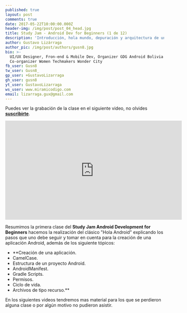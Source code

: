 ```yaml
---
published: true
layout: post
comments: true
date: 2017-05-22T10:00:00.000Z
header-img: /img/post/post_04_head.jpg
title: Study Jam - Android Dev for Beginners (1 de 12)
description: 'Introducción, hola mundo, depuración y arquitectura de un proyecto'
author: Gustavo Lizárraga
author_pic: /img/post/authors/gusn8.jpg
bio: >-
  UI/UX Designer, Fron-end & Mobile Dev, Organizer GDG Android Bolivia y
  Co-organizer Women Techmakers Wonder City
fb_user: Gusn8
tw_user: Gusn8_
gp_user: +GustavoLizarraga
gh_user: gusn8
yt_user: GustavoLizarraga
ws_user: www.miramicodigo.com
email: lizarraga.gux@gmail.com
---
```



Puedes ver la grabación de la clase en el siguiente video, no olvides **[suscribirte](https://www.youtube.com/AndroidboliviaOrg)**.

<iframe width="560" height="315" src="https://www.youtube.com/embed/9h-Jbl7-MMQ" frameborder="0" allowfullscreen></iframe>

Resumimos la primera clase del **Study Jam Android Development for Beginners** hacemos la realización del clásico "Hola Android" explicando los pasos que uno debe seguir y tomar en cuenta para la creación de una aplicación Android, además de los siguiente tópicos:
* **Creación de una aplicación.
* CamelCase.
* Estructura de un proyecto Android.
* AndroidManifest.
* Gradle Scripts.
* Permisos.
* Ciclo de vida.
* Archivos de tipo recurso.**

En los siguientes videos tendremos mas material para los que se perdieron alguna clase o por algún motivo no pudieron asistir.
